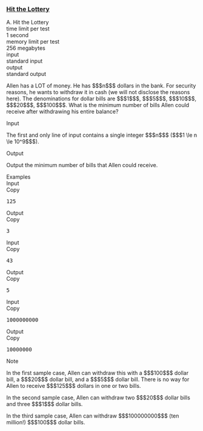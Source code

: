 <h3><a href="https://codeforces.com/contest/996/problem/A" target="_blank" rel="noopener noreferrer">Hit the Lottery</a></h3>

<div class="header"><div class="title">A. Hit the Lottery</div><div class="time-limit"><div class="property-title">time limit per test</div>1 second</div><div class="memory-limit"><div class="property-title">memory limit per test</div>256 megabytes</div><div class="input-file input-standard"><div class="property-title">input</div>standard input</div><div class="output-file output-standard"><div class="property-title">output</div>standard output</div></div><div><p>Allen has a LOT of money. He has $$$n$$$ dollars in the bank. For security reasons, he wants to withdraw it in cash (we will not disclose the reasons here). The denominations for dollar bills are $$$1$$$, $$$5$$$, $$$10$$$, $$$20$$$, $$$100$$$. What is the minimum number of bills Allen could receive after withdrawing his entire balance?</p></div><div class="input-specification"><div class="section-title">Input</div><p>The first and only line of input contains a single integer $$$n$$$ ($$$1 \le n \le 10^9$$$).</p></div><div class="output-specification"><div class="section-title">Output</div><p>Output the minimum number of bills that Allen could receive.</p></div><div class="sample-tests"><div class="section-title">Examples</div><div class="sample-test"><div class="input"><div class="title">Input<div title="Copy" data-clipboard-target="#id009860015283185081" id="id000861029385683928" class="input-output-copier">Copy</div></div><pre id="id009860015283185081">125<br></pre></div><div class="output"><div class="title">Output<div title="Copy" data-clipboard-target="#id0016879949035918917" id="id00007710365938627839" class="input-output-copier">Copy</div></div><pre id="id0016879949035918917">3<br></pre></div><div class="input"><div class="title">Input<div title="Copy" data-clipboard-target="#id007188735691728689" id="id0009871573779017795" class="input-output-copier">Copy</div></div><pre id="id007188735691728689">43<br></pre></div><div class="output"><div class="title">Output<div title="Copy" data-clipboard-target="#id0004125102411907422" id="id007323869060341979" class="input-output-copier">Copy</div></div><pre id="id0004125102411907422">5<br></pre></div><div class="input"><div class="title">Input<div title="Copy" data-clipboard-target="#id0023049110684217855" id="id009697833621161928" class="input-output-copier">Copy</div></div><pre id="id0023049110684217855">1000000000<br></pre></div><div class="output"><div class="title">Output<div title="Copy" data-clipboard-target="#id005412756548387627" id="id004938772976096657" class="input-output-copier">Copy</div></div><pre id="id005412756548387627">10000000<br></pre></div></div></div><div class="note"><div class="section-title">Note</div><p>In the first sample case, Allen can withdraw this with a $$$100$$$ dollar bill, a $$$20$$$ dollar bill, and a $$$5$$$ dollar bill. There is no way for Allen to receive $$$125$$$ dollars in one or two bills.</p><p>In the second sample case, Allen can withdraw two $$$20$$$ dollar bills and three $$$1$$$ dollar bills.</p><p>In the third sample case, Allen can withdraw $$$100000000$$$ (ten million!) $$$100$$$ dollar bills.</p></div>